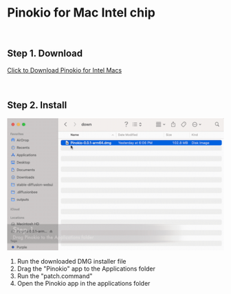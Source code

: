 # Pinokio for Mac Intel chip

<br>

## Step 1. Download

<a href="https://github.com/pinokiocomputer/pinokio/releases/download/0.0.73/Pinokio-0.0.73.dmg" class='btn'>Click to Download Pinokio for Intel Macs</a>

<br>

## Step 2. Install

![macinstall.gif](macinstall.gif)

1. Run the downloaded DMG installer file
2. Drag the "Pinokio" app to the Applications folder
3. Run the "patch.command"
4. Open the Pinokio app in the applications folder
